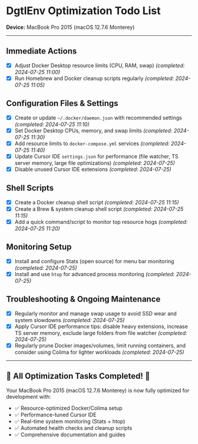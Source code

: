 # **DgtlEnv** Optimization Todo List

**Device:** MacBook Pro 2015 (macOS 12.7.6 Monterey)

---

## Immediate Actions
- [x] Adjust Docker Desktop resource limits (CPU, RAM, swap) _(completed: 2024-07-25 11:00)_
- [x] Run Homebrew and Docker cleanup scripts regularly _(completed: 2024-07-25 11:05)_

## Configuration Files & Settings
- [x] Create or update `~/.docker/daemon.json` with recommended settings _(completed: 2024-07-25 11:10)_
- [x] Set Docker Desktop CPUs, memory, and swap limits _(completed: 2024-07-25 11:30)_
- [x] Add resource limits to `docker-compose.yml` services _(completed: 2024-07-25 11:40)_
- [x] Update Cursor IDE `settings.json` for performance (file watcher, TS server memory, large file optimizations) _(completed: 2024-07-25)_
- [x] Disable unused Cursor IDE extensions _(completed: 2024-07-25)_

## Shell Scripts
- [x] Create a Docker cleanup shell script _(completed: 2024-07-25 11:15)_
- [x] Create a Brew & system cleanup shell script _(completed: 2024-07-25 11:15)_
- [x] Add a quick command/script to monitor top resource hogs _(completed: 2024-07-25 11:20)_

## Monitoring Setup
- [x] Install and configure Stats (open source) for menu bar monitoring _(completed: 2024-07-25)_
- [x] Install and use `htop` for advanced process monitoring _(completed: 2024-07-25)_

## Troubleshooting & Ongoing Maintenance
- [x] Regularly monitor and manage swap usage to avoid SSD wear and system slowdowns _(completed: 2024-07-25)_
- [x] Apply Cursor IDE performance tips: disable heavy extensions, increase TS server memory, exclude large folders from file watcher _(completed: 2024-07-25)_
- [x] Regularly prune Docker images/volumes, limit running containers, and consider using Colima for lighter workloads _(completed: 2024-07-25)_

---

## 🎉 All Optimization Tasks Completed! 🎉

Your MacBook Pro 2015 (macOS 12.7.6 Monterey) is now fully optimized for development with:
- ✅ Resource-optimized Docker/Colima setup
- ✅ Performance-tuned Cursor IDE
- ✅ Real-time system monitoring (Stats + htop)
- ✅ Automated health checks and cleanup scripts
- ✅ Comprehensive documentation and guides
